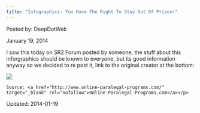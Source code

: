 ```yaml
---
title: "Infographics: You Have The Right To Stay Out Of Prison!"
---
```


Posted by: DeepDotWeb

<span>January 19, 2014</span>
    

<p>I saw this today on SR2 Forum posted by someone, the stuff about this inforgraphics should be known to everyone, but its good information anyway so we decided to re post it, link to the original creator at the bottom:</p>
<img src="https://G-I-R.github.io/deepdotweb/imgs/2014/01/know-your-rights1.png" />

    Source: <a href="http://www.online-paralegal-programs.com/" target="_blank" rel="nofollow">Online-Paralegal-Programs.com</a></p>


Updated: 2014-01-19
    
